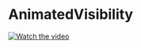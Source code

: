 # AnimatedVisibility


[![Watch the video](https://img.youtube.com/vi/nTQUwghvy5Q/default.jpg)](https://www.youtube.com/shorts/0i__RA_Sptk)

